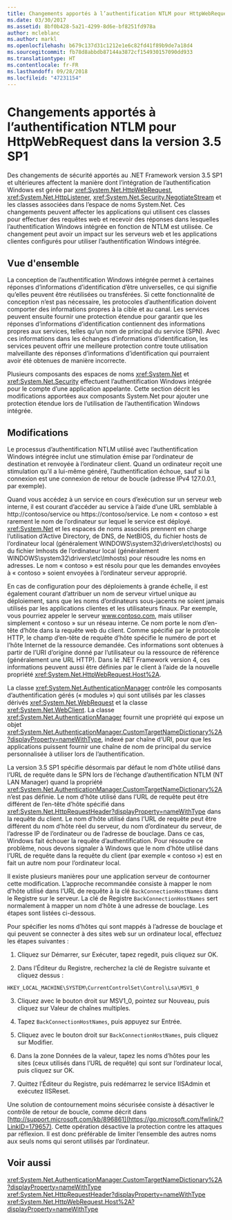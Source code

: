 ```yaml
---
title: Changements apportés à l’authentification NTLM pour HttpWebRequest dans la version 3.5 SP1
ms.date: 03/30/2017
ms.assetid: 8bf0b428-5a21-4299-8d6e-bf8251fd978a
author: mcleblanc
ms.author: markl
ms.openlocfilehash: b679c137d31c1212e1e6c82fd41f89b9de7a18d4
ms.sourcegitcommit: fb78d8abbdb87144a3872cf154930157090dd933
ms.translationtype: HT
ms.contentlocale: fr-FR
ms.lasthandoff: 09/28/2018
ms.locfileid: "47231154"
---
```

# <a name="changes-to-ntlm-authentication-for-httpwebrequest-in-version-35-sp1"></a>Changements apportés à l’authentification NTLM pour HttpWebRequest dans la version 3.5 SP1
Des changements de sécurité apportés au .NET Framework version 3.5 SP1 et ultérieures affectent la manière dont l’intégration de l’authentification Windows est gérée par <xref:System.Net.HttpWebRequest>, <xref:System.Net.HttpListener>, <xref:System.Net.Security.NegotiateStream> et les classes associées dans l’espace de noms System.Net. Ces changements peuvent affecter les applications qui utilisent ces classes pour effectuer des requêtes web et recevoir des réponses dans lesquelles l’authentification Windows intégrée en fonction de NTLM est utilisée. Ce changement peut avoir un impact sur les serveurs web et les applications clientes configurés pour utiliser l’authentification Windows intégrée.  
  
## <a name="overview"></a>Vue d'ensemble  
 La conception de l’authentification Windows intégrée permet à certaines réponses d’informations d’identification d’être universelles, ce qui signifie qu’elles peuvent être réutilisées ou transférées. Si cette fonctionnalité de conception n’est pas nécessaire, les protocoles d’authentification doivent comporter des informations propres à la cible et au canal. Les services peuvent ensuite fournir une protection étendue pour garantir que les réponses d’informations d’identification contiennent des informations propres aux services, telles qu’un nom de principal du service (SPN). Avec ces informations dans les échanges d’informations d’identification, les services peuvent offrir une meilleure protection contre toute utilisation malveillante des réponses d’informations d’identification qui pourraient avoir été obtenues de manière incorrecte.  
  
 Plusieurs composants des espaces de noms <xref:System.Net> et <xref:System.Net.Security> effectuent l’authentification Windows intégrée pour le compte d’une application appelante. Cette section décrit les modifications apportées aux composants System.Net pour ajouter une protection étendue lors de l’utilisation de l’authentification Windows intégrée.  
  
## <a name="changes"></a>Modifications  
 Le processus d’authentification NTLM utilisé avec l’authentification Windows intégrée inclut une stimulation émise par l’ordinateur de destination et renvoyée à l’ordinateur client. Quand un ordinateur reçoit une stimulation qu’il a lui-même généré, l’authentification échoue, sauf si la connexion est une connexion de retour de boucle (adresse IPv4 127.0.0.1, par exemple).  
  
 Quand vous accédez à un service en cours d’exécution sur un serveur web interne, il est courant d’accéder au service à l’aide d’une URL semblable à http://contoso/service ou https://contoso/service. Le nom « contoso » est rarement le nom de l’ordinateur sur lequel le service est déployé. <xref:System.Net> et les espaces de noms associés prennent en charge l’utilisation d’Active Directory, de DNS, de NetBIOS, du fichier hosts de l’ordinateur local (généralement WINDOWS\system32\drivers\etc\hosts) ou du fichier lmhosts de l’ordinateur local (généralement WINDOWS\system32\drivers\etc\lmhosts) pour résoudre les noms en adresses. Le nom « contoso » est résolu pour que les demandes envoyées à « contoso » soient envoyées à l’ordinateur serveur approprié.  
  
 En cas de configuration pour des déploiements à grande échelle, il est également courant d’attribuer un nom de serveur virtuel unique au déploiement, sans que les noms d’ordinateurs sous-jacents ne soient jamais utilisés par les applications clientes et les utilisateurs finaux. Par exemple, vous pourriez appeler le serveur www.contoso.com, mais utiliser simplement « contoso » sur un réseau interne. Ce nom porte le nom d’en-tête d’hôte dans la requête web du client. Comme spécifié par le protocole HTTP, le champ d’en-tête de requête d’hôte spécifie le numéro de port et l’hôte Internet de la ressource demandée. Ces informations sont obtenues à partir de l’URI d’origine donné par l’utilisateur ou la ressource de référence (généralement une URL HTTP). Dans le .NET Framework version 4, ces informations peuvent aussi être définies par le client à l’aide de la nouvelle propriété <xref:System.Net.HttpWebRequest.Host%2A>.  
  
 La classe <xref:System.Net.AuthenticationManager> contrôle les composants d’authentification gérés (« modules ») qui sont utilisés par les classes dérivés <xref:System.Net.WebRequest> et la classe <xref:System.Net.WebClient>. La classe <xref:System.Net.AuthenticationManager> fournit une propriété qui expose un objet <xref:System.Net.AuthenticationManager.CustomTargetNameDictionary%2A?displayProperty=nameWithType>, indexé par chaîne d’URI, pour que les applications puissent fournir une chaîne de nom de principal du service personnalisée à utiliser lors de l’authentification.  
  
 La version 3.5 SP1 spécifie désormais par défaut le nom d’hôte utilisé dans l’URL de requête dans le SPN lors de l’échange d’authentification NTLM (NT LAN Manager) quand la propriété <xref:System.Net.AuthenticationManager.CustomTargetNameDictionary%2A> n’est pas définie. Le nom d’hôte utilisé dans l’URL de requête peut être différent de l’en-tête d’hôte spécifié dans <xref:System.Net.HttpRequestHeader?displayProperty=nameWithType> dans la requête du client. Le nom d’hôte utilisé dans l’URL de requête peut être différent du nom d’hôte réel du serveur, du nom d’ordinateur du serveur, de l’adresse IP de l’ordinateur ou de l’adresse de bouclage. Dans ce cas, Windows fait échouer la requête d’authentification. Pour résoudre ce problème, nous devons signaler à Windows que le nom d’hôte utilisé dans l’URL de requête dans la requête du client (par exemple « contoso ») est en fait un autre nom pour l’ordinateur local.  
  
 Il existe plusieurs manières pour une application serveur de contourner cette modification. L’approche recommandée consiste à mapper le nom d’hôte utilisé dans l’URL de requête à la clé `BackConnectionHostNames` dans le Registre sur le serveur. La clé de Registre `BackConnectionHostNames` sert normalement à mapper un nom d’hôte à une adresse de bouclage. Les étapes sont listées ci-dessous.  
  
 Pour spécifier les noms d’hôtes qui sont mappés à l’adresse de bouclage et qui peuvent se connecter à des sites web sur un ordinateur local, effectuez les étapes suivantes :  
  
 1. Cliquez sur Démarrer, sur Exécuter, tapez regedit, puis cliquez sur OK.  
  
 2. Dans l’Éditeur du Registre, recherchez la clé de Registre suivante et cliquez dessus :  
  
 `HKEY_LOCAL_MACHINE\SYSTEM\CurrentControlSet\Control\Lsa\MSV1_0`  
  
 3. Cliquez avec le bouton droit sur MSV1_0, pointez sur Nouveau, puis cliquez sur Valeur de chaînes multiples.  
  
 4. Tapez `BackConnectionHostNames`, puis appuyez sur Entrée.  
  
 5. Cliquez avec le bouton droit sur `BackConnectionHostNames`, puis cliquez sur Modifier.  
  
 6. Dans la zone Données de la valeur, tapez les noms d’hôtes pour les sites (ceux utilisés dans l’URL de requête) qui sont sur l’ordinateur local, puis cliquez sur OK.  
  
 7. Quittez l’Éditeur du Registre, puis redémarrez le service IISAdmin et exécutez IISReset.  
  
 Une solution de contournement moins sécurisée consiste à désactiver le contrôle de retour de boucle, comme décrit dans [http://support.microsoft.com/kb/896861](https://go.microsoft.com/fwlink/?LinkID=179657). Cette opération désactive la protection contre les attaques par réflexion. Il est donc préférable de limiter l’ensemble des autres noms aux seuls noms qui seront utilisés par l’ordinateur.  
  
## <a name="see-also"></a>Voir aussi  
 <xref:System.Net.AuthenticationManager.CustomTargetNameDictionary%2A?displayProperty=nameWithType>  
 <xref:System.Net.HttpRequestHeader?displayProperty=nameWithType>  
 <xref:System.Net.HttpWebRequest.Host%2A?displayProperty=nameWithType>

